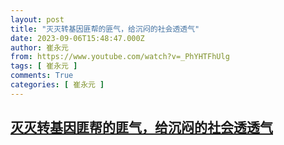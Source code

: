 ```yaml
---
layout: post
title: "灭灭转基因匪帮的匪气，给沉闷的社会透透气"
date: 2023-09-06T15:48:47.000Z
author: 崔永元
from: https://www.youtube.com/watch?v=_PhYHTFhUlg
tags: [ 崔永元 ]
comments: True
categories: [ 崔永元 ]
---
```

<!--1694015327000-->
[灭灭转基因匪帮的匪气，给沉闷的社会透透气](https://www.youtube.com/watch?v=_PhYHTFhUlg)
------

<div>

</div>
